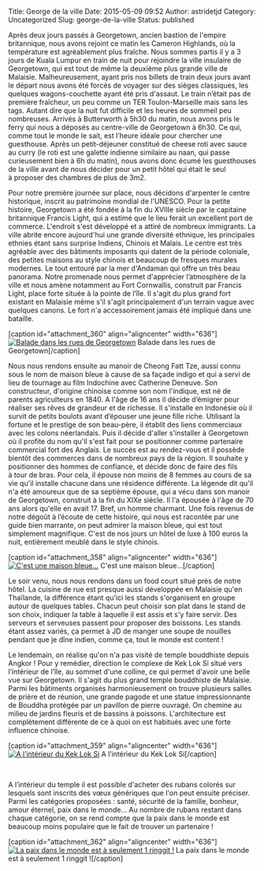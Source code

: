 Title: George de la ville
Date: 2015-05-09 09:52
Author: astridetjd
Category: Uncategorized
Slug: george-de-la-ville
Status: published

Après deux jours passés à Georgetown, ancien bastion de l'empire
britannique, nous avons rejoint ce matin les Cameron Highlands, où la
température est agréablement plus fraîche. Nous sommes partis il y a 3
jours de Kuala Lumpur en train de nuit pour rejoindre la ville insulaire
de Georgetown, qui est tout de même la deuxième plus grande ville de
Malaisie. Malheureusement, ayant pris nos billets de train deux jours
avant le départ nous avons été forcés de voyager sur des sièges
classiques, les quelques wagons-couchette ayant été pris d'assaut. Le
train n’était pas de première fraîcheur, un peu comme un TER
Toulon-Marseille mais sans les tags. Autant dire que la nuit fut
difficile et les heures de sommeil peu nombreuses. Arrivés à Butterworth
à 5h30 du matin, nous avons pris le ferry qui nous a déposés au
centre-ville de Georgetown à 6h30. Ce qui, comme tout le monde le sait,
est l'heure idéale pour chercher une guesthouse. Après un petit-déjeuner
constitué de cheese roti avec sauce au curry (le roti est une galette
indienne similaire au naan, qui passe curieusement bien à 6h du matin),
nous avons donc écumé les guesthouses de la ville avant de nous décider
pour un petit hôtel qui était le seul à proposer des chambres de plus de
3m2.

<!--more-->

Pour notre première journée sur place, nous décidons d'arpenter le
centre historique, inscrit au patrimoine mondial de l'UNESCO. Pour la
petite histoire, Georgetown a été fondée à la fin du XVIIIe siècle par
le capitaine britannique Francis Light, qui a estimé que le lieu ferait
un excellent port de commerce. L'endroit s'est développé et a attiré de
nombreux immigrants. La ville abrite encore aujourd'hui une grande
diversité ethnique, les principales ethnies étant sans surprise Indiens,
Chinois et Malais. Le centre est très agréable avec des bâtiments
imposants qui datent de la période coloniale, des petites maisons au
style chinois et beaucoup de fresques murales modernes. Le tout entouré
par la mer d'Andaman qui offre un très beau panorama. Notre promenade
nous permet d'apprécier l’atmosphère de la ville et nous amène notamment
au Fort Cornwallis, construit par Francis Light, place forte située à la
pointe de l’île. Il s'agit du plus grand fort existant en Malaisie même
s'il s'agit principalement d'un terrain vague avec quelques canons. Le
fort n'a accessoirement jamais été impliqué dans une bataille.

[caption id="attachment\_360" align="aligncenter" width="636"][![Balade
dans les rues de
Georgetown](https://astridetjdenasie.files.wordpress.com/2015/05/pizap-com14311616911251.jpg?w=636)](https://astridetjdenasie.files.wordpress.com/2015/05/pizap-com14311616911251.jpg)
Balade dans les rues de Georgetown[/caption]

Nous nous rendons ensuite au manoir de Cheong Fatt Tze, aussi connu sous
le nom de maison bleue à cause de sa façade indigo et qui a servi de
lieu de tournage au film Indochine avec Catherine Deneuve. Son
constructeur, d'origine chinoise comme son nom l'indique, est né de
parents agriculteurs en 1840. A l'âge de 16 ans il décide d’émigrer pour
réaliser ses rêves de grandeur et de richesse. Il s'installe en
Indonésie où il survit de petits boulots avant d’épouser une jeune fille
riche. Utilisant la fortune et le prestige de son beau-père, il
établit des liens commerciaux avec les colons néerlandais. Puis il
décide d'aller s'installer à Georgetown où il profite du nom qu'il s'est
fait pour se positionner comme partenaire commercial fort des Anglais.
Le succès est au rendez-vous et il possède bientôt des commerces dans de
nombreux pays de la région. Il souhaite y positionner des hommes de
confiance, et décide donc de faire des fils à tour de bras. Pour cela,
il épouse non moins de 8 femmes au cours de sa vie qu'il installe
chacune dans une résidence différente. La légende dit qu'il n'a été
amoureux que de sa septième épouse, qui a vécu dans son manoir de
Georgetown, construit à la fin du XIXe siècle. Il l'a épousée à l'âge de
70 ans alors qu'elle en avait 17. Bref, un homme charmant. Une fois
revenus de notre dégoût à l’écoute de cette histoire, qui nous est
racontée par une guide bien marrante, on peut admirer la maison bleue,
qui est tout simplement magnifique. C'est de nos jours un hôtel de luxe
à 100 euros la nuit, entièrement meublé dans le style chinois.

[caption id="attachment\_358" align="aligncenter" width="636"][![C'est
une maison
bleue...](https://astridetjdenasie.files.wordpress.com/2015/05/sam_5510.jpg?w=636)](https://astridetjdenasie.files.wordpress.com/2015/05/sam_5510.jpg)
C'est une maison bleue...[/caption]

Le soir venu, nous nous rendons dans un food court situé près de notre
hôtel. La cuisine de rue est presque aussi développée en Malaisie qu'en
Thaïlande, la différence étant qu'ici les stands s'organisent en groupe
autour de quelques tables. Chacun peut choisir son plat dans le stand de
son choix, indiquer la table à laquelle il est assis et s'y faire
servir. Des serveurs et serveuses passent pour proposer des boissons.
Les stands étant assez variés, ça permet à JD de manger une soupe de
nouilles pendant que je dîne indien, comme ça, tout le monde est content
!

Le lendemain, on réalise qu'on n'a pas visité de temple bouddhiste
depuis Angkor ! Pour y remédier, direction le complexe de Kek Lok Si
situé vers l’intérieur de l’île, au sommet d'une colline, ce qui permet
d'avoir une belle vue sur Georgetown. Il s'agit du plus grand temple
bouddhiste de Malaisie. Parmi les bâtiments organisés harmonieusement on
trouve plusieurs salles de prière et de réunion, une grande pagode et
une statue impressionnante de Bouddha protégée par un pavillon de pierre
ouvragé. On chemine au milieu de jardins fleuris et de bassins
à poissons. L'architecture est complètement différente de ce à quoi on
est habitués avec une forte influence chinoise.

[caption id="attachment\_359" align="aligncenter" width="636"][![A
l’intérieur du Kek Lok
Si](https://astridetjdenasie.files.wordpress.com/2015/05/sam_5553.jpg?w=636)](https://astridetjdenasie.files.wordpress.com/2015/05/sam_5553.jpg)
A l’intérieur du Kek Lok Si[/caption]

 

A l’intérieur du temple il est possible d'acheter des rubans colorés sur
lesquels sont inscrits des vœux génériques que l'on peut ensuite
préciser. Parmi les catégories proposées : santé, sécurité de la
famille, bonheur, amour éternel, paix dans le monde... Au nombre de
rubans restant dans chaque catégorie, on se rend compte que la paix dans
le monde est beaucoup moins populaire que le fait de trouver un
partenaire !

[caption id="attachment\_362" align="aligncenter" width="636"][![La paix
dans le monde est à seulement 1 ringgit
!](https://astridetjdenasie.files.wordpress.com/2015/05/sam_5548.jpg?w=636)](https://astridetjdenasie.files.wordpress.com/2015/05/sam_5548.jpg)
La paix dans le monde est à seulement 1 ringgit ![/caption]


